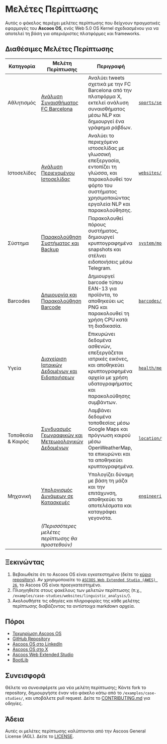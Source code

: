 # Μελέτες Περίπτωσης

Αυτός ο φάκελος περιέχει μελέτες περίπτωσης που δείχνουν πραγματικές εφαρμογές του **Ascoos OS**, ενός Web 5.0 OS Kernel σχεδιασμένου για να αποτελεί τη βάση για απεριόριστες πλατφόρμες και frameworks.

## Διαθέσιμες Μελέτες Περίπτωσης
| Κατηγορία | Μελέτη Περίπτωσης | Περιγραφή | Φάκελος |
|-----------|-------------------|-----------|---------|
| Αθλητισμός | [Ανάλυση Συναισθήματος FC Barcelona](./sports/sentiment_analysis/) | Αναλύει tweets σχετικά με την FC Barcelona από την πλατφόρμα X, εκτελεί ανάλυση συναισθήματος μέσω NLP και δημιουργεί ένα γράφημα ράβδων. | [`sports/sentiment_analysis`](./sports/sentiment_analysis/) |
| Ιστοσελίδες | [Ανάλυση Περιεχομένου Ιστοσελίδας](./websites/linguistic_analysis/) | Αναλύει το περιεχόμενο ιστοσελίδας με γλωσσική επεξεργασία, εντοπίζει τη γλώσσα, και παρακολουθεί τον φόρτο του συστήματος χρησιμοποιώντας εργαλεία NLP και παρακολούθησης. | [`websites/linguistic_analysis`](./websites/linguistic_analysis/) |
| Σύστημα | [Παρακολούθηση Συστήματος και Backup](./system/monitoring/) | Παρακολουθεί πόρους συστήματος, δημιουργεί κρυπτογραφημένα snapshots και στέλνει ειδοποιήσεις μέσω Telegram. | [`system/monitoring`](./system/monitoring/) |
| Barcodes | [Δημιουργία και Παρακολούθηση Barcode](./barcodes/creation/) | Δημιουργεί barcode τύπου EAN-13 για προϊόντα, το αποθηκεύει ως PNG και παρακολουθεί τη χρήση CPU κατά τη διαδικασία. | [`barcodes/creation`](./barcodes/creation/) |
| Υγεία | [Διαχείριση Ιατρικών Δεδομένων και Ειδοποιήσεων](./health/medical/) | Επικυρώνει δεδομένα ασθενών, επεξεργάζεται ιατρικές εικόνες, και αποθηκεύει κρυπτογραφημένα αρχεία με χρήση υδατογραφήματος και παρακολούθησης συμβάντων. | [`health/medical`](./health/medical/) |
| Τοποθεσία & Καιρός | [Συνδυασμός Γεωγραφικών και Μετεωρολογικών Δεδομένων](./location/weather/) | Λαμβάνει δεδομένα τοποθεσίας μέσω Google Maps και πρόγνωση καιρού μέσω OpenWeatherMap, τα επικυρώνει και τα αποθηκεύει κρυπτογραφημένα. | [`location/weather`](./location/weather/) |
| Μηχανική | [Υπολογισμός Δυνάμεων σε Κατασκευές](./engineering/forces/) | Υπολογίζει δύναμη με βάση τη μάζα και την επιτάχυνση, αποθηκεύει τα αποτελέσματα και καταγράφει γεγονότα. | [`engineering/forces`](./engineering/forces/) |
| | *(Περισσότερες μελέτες περίπτωσης θα προστεθούν)* | | |

## Ξεκινώντας
1. Βεβαιωθείτε ότι το Ascoos OS είναι εγκατεστημένο (δείτε το [κύριο repository](https://github.com/ascoos/os)). Αν χρησιμοποιείτε το [`ASCOOS Web Extended Studio (AWES) 26`](https://awes.ascoos.com), το Ascoos OS είναι προεγκατεστημένο.
2. Πλοηγηθείτε στους φακέλους των μελετών περίπτωσης (π.χ., `/examples/case-studies/websites/linguistic_analysis/`).
3. Ακολουθήστε τις οδηγίες και πληροφορίες της κάθε μελέτης περίπτωσης διαβάζοντας τα αντίστοιχα markdown αρχεία.

## Πόροι
- [Τεκμηρίωση Ascoos OS](/docs/)
- [GitHub Repository](https://github.com/ascoos/os)
- [Ascoos OS στο LinkedIn](https://www.linkedin.com/in/ascoos)
- [Ascoos OS στο X](https://www.x.com/ascoos)
- [Ascoos Web Extended Studio](https://awes.ascoos.com)
- [BootLib](https://github.com/ascoos/bootlib)

## Συνεισφορά
Θέλετε να συνεισφέρετε μια νέα μελέτη περίπτωσης; Κάντε fork το repository, δημιουργήστε έναν νέο φάκελο κάτω από το `/examples/case-studies/`, και υποβάλετε pull request. Δείτε το [CONTRIBUTING.md](/CONTRIBUTING.md) για οδηγίες.

## Άδεια
Αυτές οι μελέτες περίπτωσης καλύπτονται από την Ascoos General License (AGL). Δείτε το [LICENSE](/LICENSE.md).
